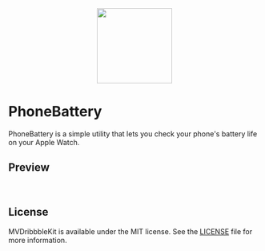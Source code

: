 <center><img src="https://github.com/marcelvoss/PhoneBattery/Preview/rounded_icon.png" alt="" width="150" height="150"/></center>

# PhoneBattery
PhoneBattery is a simple utility that lets you check your phone's battery life on your Apple Watch.

## Preview
<img src="https://github.com/marcelvoss/PhoneBattery/Preview/watch_1.jpg" alt=""/>
<img src="https://github.com/marcelvoss/PhoneBattery/Preview/watch_2.jpg" alt=""/>
<img src="https://github.com/marcelvoss/PhoneBattery/Preview/phone_1.png" alt=""/>

## License
MVDribbbleKit is available under the MIT license. See the [LICENSE](https://github.com/marcelvoss/PhoneBattery/blob/master/LICENSE.md) file for more information.